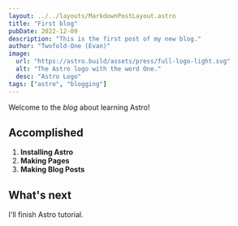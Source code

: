 ```yaml
---
layout: ../../layouts/MarkdownPostLayout.astro
title: "First blog"
pubDate: 2022-12-09
description: "This is the first post of my new blog."
author: "Twofold-One (Evan)"
image:
  url: "https://astro.build/assets/press/full-logo-light.svg"
  alt: "The Astro logo with the word One."
  desc: "Astro Logo"
tags: ["astro", "blogging"]
---
```


Welcome to the _blog_ about learning Astro!

## Accomplished

1. **Installing Astro**
2. **Making Pages**
3. **Making Blog Posts**

## What's next

I'll finish Astro tutorial.
